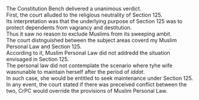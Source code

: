 The Constitution Bench delivered a unanimous verdict.<br>
First, the court alluded to the religious neutrality of Section 125.<br>
Its interpretation was that the underlying purpose of Section 125 was to protect dependents from vagrancy and destitution.<br>
Thus it saw no reason to exclude Muslims from its sweeping ambit.<br>
The court distnguished between the subject areas coverd my Muslim Personal Law and Section 125.<br>
According to it, Muslim Personal Law did not addredd the situation envisaged in Section 125.<br>
The personal law did not contemplate the scenario where tyhe wife wasnunable to maintain herself after the period of <i>iddat</i>.<br>
In such case, she would be entitled to seek maintenance under Section 125.<br>
In any event, the court stated if there was preceived conflict between the two, CrPC would override the provisions of Muslim Personal Law.<br>
